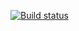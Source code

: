 [![Build status](https://ci.appveyor.com/api/projects/status/4h6ayr18gdea3m5l?svg=true)](https://ci.appveyor.com/project/moks24/patterns)
